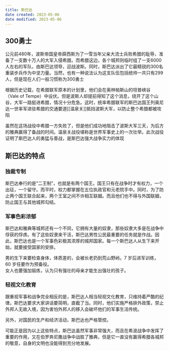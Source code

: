 ```yaml
---
title: 斯巴达
date created: 2023-05-06
date modified: 2023-05-06
---
```


## 300勇士

公元前480年，波斯帝国皇帝薛西斯为了一雪当年父亲大流士兵败希腊的耻辱，准备了一支数十万人的大军入侵希腊。而希腊这边，各个城邦则临时组了一支6000人左右的军队，由斯巴达领导，迎战波斯。同时，斯巴达派出了它最精锐的300名重装步兵作为中坚力量。当然，也有一种说法认为这支队伍包括统帅一共只有299人，但是现在人们一般习惯称为300勇士

根据历史记载，在希腊联军原本的计划里，他们会在奥林帕斯山的坦普峡谷（Vale of Tempe）中设伏。但是波斯人却提前得知了这个消息，绕开了这个山谷，大军一路挺进希腊，情况十分危急。这时，统率希腊联军的斯巴达国王列奥尼达一世率军进驻希腊的交通要道[[温泉关]]抵挡波斯大军，以防止整个希腊都被攻陷

虽然在这场战役中希腊一方失败了，但是他们成功地阻击了波斯大军三天，为后方的雅典赢得了备战的时间。温泉关战役堪称是世界军事史上的一次壮举。此次战役证明了斯巴达人的勇猛与善战，是斯巴达强大战争实力的体现

## 斯巴达的特点

### 独裁专制

斯巴达奉行的是“二王制”，也就是有两个国王。国王只有在战争时才有权力，一个出征，一个留守。而平时，权力都掌握在五位执政官和元老院手中。同时，为了防止两个国王联合起来，两个王室之间不许相互联姻。而且他们也不得与外国联姻，防止国王与其他城邦勾结。

### 军事色彩浓郁

斯巴达和雅典等城邦还有一个不同，它拥有大量的奴隶，那些奴隶大多是在战争中俘获的俘虏。有了这些奴隶来干活，斯巴达男性公民最重要的任务就是作战。因此，斯巴达也是一个军事色彩极其浓厚的城邦国家。每一个斯巴达人从生下来开始，就要接受国家的安排。

男的生下来要检查身体，体质差的，会被长老扔到荒山野岭。7 岁后进军训练，60 岁任要作为预备役。  
女人也要强加锻炼，认为只有强壮的母亲才能生出强壮的孩子。

### 轻视文化教育

跟重视军事和战争完全相反的是，斯巴达人相当轻视文化教育，只维持着严酷的纪律。斯巴达要求大家讲话要简明，直截了当。同时，他们实施严格排外政策，禁止外邦人无故入境，因为害怕外邦人的移入会破坏他们的军事生活传统。

另外，对国民的生产和经济活动，斯巴达也严格管控。

可能正是因为以上这些特点，斯巴达虽然军事非常强大，而且在希波战争中发挥了重要的作用，又在伯罗奔尼撒战争中战胜了雅典，但是它一直没有赢得希腊各城邦的敬意，自身的文明也没能得到充分地发展。
